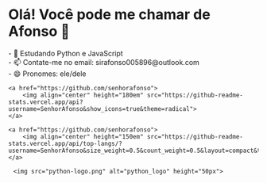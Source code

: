 <h1>Olá! Você pode me chamar de Afonso 👋</h1>

<p>
    - 🌱 Estudando Python e JavaScript <br>
    - 📫 Contate-me no email: sirafonso005896@outlook.com <br>
    - 😄 Pronomes: ele/dele
</p>

<div>

    <a href="https://github.com/senhorafonso">
        <img align="center" height="180em" src="https://github-readme-stats.vercel.app/api?username=SenhorAfonso&show_icons=true&theme=radical">
    </a>

    <a href="https://github.com/senhorafonso">
        <img align="center" height="150em" src="https://github-readme-stats.vercel.app/api/top-langs/?username=SenhorAfonso&size_weight=0.5&count_weight=0.5&layout=compact&theme=radical">
    </a>

</div>

<div style="margin-top: 12px; margin-left: 10px;">

    <img src="python-logo.png" alt="python_logo" height="50px">
    
</div>

